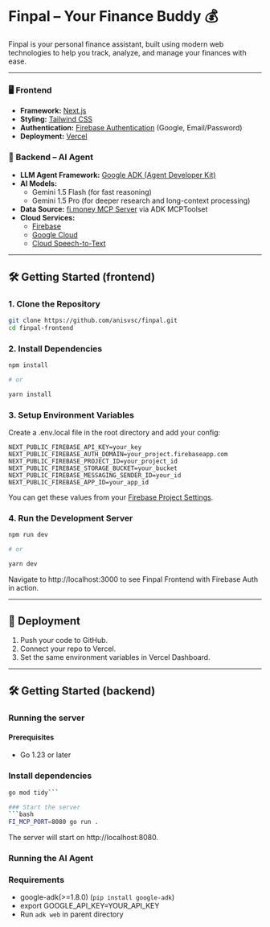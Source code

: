 # Finpal – Your Finance Buddy 💰

Finpal is your personal finance assistant, built using modern web technologies to help you track, analyze, and manage your finances with ease.

---

### 🖥 Frontend
- **Framework:** [Next.js](https://nextjs.org/)
- **Styling:** [Tailwind CSS](https://tailwindcss.com/)
- **Authentication:** [Firebase Authentication](https://firebase.google.com/docs/auth) (Google, Email/Password)
- **Deployment:** [Vercel](https://vercel.com)

### 🧠 Backend – AI Agent
- **LLM Agent Framework:** [Google ADK (Agent Developer Kit)](https://ai.google.dev/)
- **AI Models:** 
  - Gemini 1.5 Flash (for fast reasoning)
  - Gemini 1.5 Pro (for deeper research and long-context processing)
- **Data Source:** [fi.money MCP Server](https://fi.money) via ADK MCPToolset
- **Cloud Services:**
  - [Firebase](https://firebase.google.com/)
  - [Google Cloud](https://cloud.google.com/)
  - [Cloud Speech-to-Text](https://cloud.google.com/speech-to-text)

---

## 🛠️ Getting Started (frontend)

### 1. Clone the Repository

```bash
git clone https://github.com/anisvsc/finpal.git
cd finpal-frontend
```

### 2. Install Dependencies
```bash
npm install

# or

yarn install
```

### 3. Setup Environment Variables
Create a .env.local file in the root directory and add your config:
```env
NEXT_PUBLIC_FIREBASE_API_KEY=your_key
NEXT_PUBLIC_FIREBASE_AUTH_DOMAIN=your_project.firebaseapp.com
NEXT_PUBLIC_FIREBASE_PROJECT_ID=your_project_id
NEXT_PUBLIC_FIREBASE_STORAGE_BUCKET=your_bucket
NEXT_PUBLIC_FIREBASE_MESSAGING_SENDER_ID=your_id
NEXT_PUBLIC_FIREBASE_APP_ID=your_app_id
```
You can get these values from your [Firebase Project Settings](https://console.firebase.google.com/).

### 4. Run the Development Server
```bash
npm run dev

# or

yarn dev
```

Navigate to http://localhost:3000 to see Finpal Frontend with Firebase Auth in action.

---

## 🚀 Deployment

1. Push your code to GitHub.
2. Connect your repo to Vercel.
3. Set the same environment variables in Vercel Dashboard.

---

## 🛠️ Getting Started (backend)

### Running the server

#### Prerequisites
- Go 1.23 or later

### Install dependencies
```bash
go mod tidy```

### Start the server
```bash
FI_MCP_PORT=8080 go run .

```
The server will start on http://localhost:8080.

### Running the AI Agent
### Requirements
- google-adk(>=1.8.0) (`pip install google-adk`)
- export GOOGLE_API_KEY=YOUR_API_KEY
- Run `adk web` in parent directory